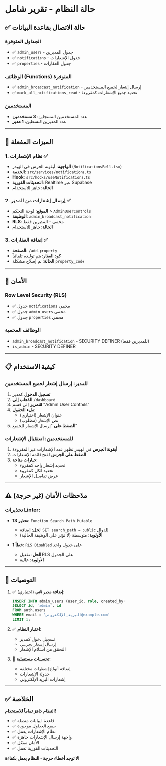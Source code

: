 # حالة النظام - تقرير شامل

## ✅ حالة الاتصال بقاعدة البيانات

### الجداول المتوفرة
- ✅ `admin_users` - جدول المديرين
- ✅ `notifications` - جدول الإشعارات
- ✅ `properties` - جدول العقارات

### الوظائف (Functions) المتوفرة
- ✅ `admin_broadcast_notification` - إرسال إشعار لجميع المستخدمين
- ✅ `mark_all_notifications_read` - تحديد جميع الإشعارات كمقروءة

### المستخدمين
- عدد المستخدمين المسجلين: **3 مستخدمين**
- عدد المديرين النشطين: **1 مدير**

---

## 🎯 الميزات المفعلة

### 1. نظام الإشعارات ✅
- **الواجهة**: أيقونة الجرس في الهيدر (`NotificationsBell.tsx`)
- **الخدمة**: `src/services/notifications.ts`
- **Hook**: `src/hooks/useNotifications.ts`
- **التحديثات الفورية**: Realtime عبر Supabase
- **الحالة**: جاهز للاستخدام

### 2. إرسال إشعارات من المدير ✅
- **الموقع**: لوحة التحكم > `AdminUserControls`
- **الوظيفة**: `admin_broadcast_notification`
- **RLS**: محمي - المديرين فقط
- **الحالة**: جاهز للاستخدام

### 3. إضافة العقارات ✅
- **الصفحة**: `/add-property`
- **كود العقار**: يتم توليده تلقائياً
- **الحالة**: تم إصلاح مشكلة `property_code`

---

## 🔐 الأمان

### Row Level Security (RLS)
- ✅ جدول `notifications` محمي
- ✅ جدول `admin_users` محمي
- ✅ جدول `properties` محمي

### الوظائف المحمية
- `admin_broadcast_notification` - SECURITY DEFINER (للمديرين فقط)
- `is_admin` - SECURITY DEFINER

---

## 📋 كيفية الاستخدام

### للمدير: إرسال إشعار لجميع المستخدمين

1. **تسجيل الدخول** كمدير
2. **الذهاب إلى** `/dashboard`
3. **التمرير** إلى قسم "Admin User Controls"
4. **ملء الحقول**:
   - عنوان الإشعار (اختياري)
   - نص الإشعار (مطلوب)
5. **الضغط على** "إرسال الإشعار للجميع"

### للمستخدمين: استقبال الإشعارات

1. **أيقونة الجرس** في الهيدر تظهر عدد الإشعارات غير المقروءة
2. **الضغط على الجرس** لفتح قائمة الإشعارات
3. **خيارات متاحة**:
   - تحديد إشعار واحد كمقروء
   - تحديد الكل كمقروء
   - عرض تفاصيل الإشعار

---

## ⚠️ ملاحظات الأمان (غير حرجة)

### تحذيرات Linter:
- **13 تحذير**: `Function Search Path Mutable`
  - **الحل**: إضافة `SET search_path = public` للدوال
  - **الأولوية**: متوسطة (لا تؤثر على الوظيفة الحالية)

- **1 خطأ**: `RLS Disabled` على جدول واحد
  - **الحل**: تفعيل RLS على الجدول
  - **الأولوية**: عالية

---

## 🚀 التوصيات

1. ✅ **إضافة مدير ثاني** (اختياري):
   ```sql
   INSERT INTO admin_users (user_id, role, created_by)
   SELECT id, 'admin', id 
   FROM auth.users 
   WHERE email = 'البريد_الإلكتروني@example.com'
   LIMIT 1;
   ```

2. ✅ **اختبار النظام**:
   - تسجيل دخول كمدير
   - إرسال إشعار تجريبي
   - التحقق من استلام الإشعار

3. 📝 **تحسينات مستقبلية**:
   - إضافة أنواع إشعارات مختلفة
   - جدولة الإشعارات
   - إشعارات البريد الإلكتروني

---

## ✅ الخلاصة

**النظام جاهز تماماً للاستخدام!**

- ✅ قاعدة البيانات متصلة
- ✅ جميع الجداول موجودة
- ✅ نظام الإشعارات يعمل
- ✅ واجهة إرسال الإشعارات جاهزة
- ✅ الأمان مفعّل
- ✅ التحديثات الفورية تعمل

**لا توجد أخطاء حرجة - النظام يعمل بكفاءة!**
